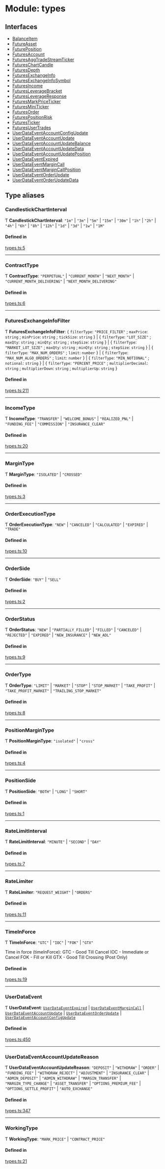 # Module: types

## Interfaces

- [BalanceItem](../interfaces/types.BalanceItem.md)
- [FutureAsset](../interfaces/types.FutureAsset.md)
- [FuturePosition](../interfaces/types.FuturePosition.md)
- [FuturesAccount](../interfaces/types.FuturesAccount.md)
- [FuturesAggTradeStreamTicker](../interfaces/types.FuturesAggTradeStreamTicker.md)
- [FuturesChartCandle](../interfaces/types.FuturesChartCandle.md)
- [FuturesDepth](../interfaces/types.FuturesDepth.md)
- [FuturesExchangeInfo](../interfaces/types.FuturesExchangeInfo.md)
- [FuturesExchangeInfoSymbol](../interfaces/types.FuturesExchangeInfoSymbol.md)
- [FuturesIncome](../interfaces/types.FuturesIncome.md)
- [FuturesLeverageBracket](../interfaces/types.FuturesLeverageBracket.md)
- [FuturesLeverageResponse](../interfaces/types.FuturesLeverageResponse.md)
- [FuturesMarkPriceTicker](../interfaces/types.FuturesMarkPriceTicker.md)
- [FuturesMiniTicker](../interfaces/types.FuturesMiniTicker.md)
- [FuturesOrder](../interfaces/types.FuturesOrder.md)
- [FuturesPositionRisk](../interfaces/types.FuturesPositionRisk.md)
- [FuturesTicker](../interfaces/types.FuturesTicker.md)
- [FuturesUserTrades](../interfaces/types.FuturesUserTrades.md)
- [UserDataEventAccountConfigUpdate](../interfaces/types.UserDataEventAccountConfigUpdate.md)
- [UserDataEventAccountUpdate](../interfaces/types.UserDataEventAccountUpdate.md)
- [UserDataEventAccountUpdateBalance](../interfaces/types.UserDataEventAccountUpdateBalance.md)
- [UserDataEventAccountUpdateData](../interfaces/types.UserDataEventAccountUpdateData.md)
- [UserDataEventAccountUpdatePosition](../interfaces/types.UserDataEventAccountUpdatePosition.md)
- [UserDataEventExpired](../interfaces/types.UserDataEventExpired.md)
- [UserDataEventMarginCall](../interfaces/types.UserDataEventMarginCall.md)
- [UserDataEventMarginCallPosition](../interfaces/types.UserDataEventMarginCallPosition.md)
- [UserDataEventOrderUpdate](../interfaces/types.UserDataEventOrderUpdate.md)
- [UserDataEventOrderUpdateData](../interfaces/types.UserDataEventOrderUpdateData.md)

## Type aliases

### CandlestickChartInterval

Ƭ **CandlestickChartInterval**: ``"1m"`` \| ``"3m"`` \| ``"5m"`` \| ``"15m"`` \| ``"30m"`` \| ``"1h"`` \| ``"2h"`` \| ``"4h"`` \| ``"6h"`` \| ``"8h"`` \| ``"12h"`` \| ``"1d"`` \| ``"3d"`` \| ``"1w"`` \| ``"1M"``

#### Defined in

[types.ts:5](https://github.com/Altamoon/altamoon/blob/2fc04da/app/api/types.ts#L5)

___

### ContractType

Ƭ **ContractType**: ``"PERPETUAL"`` \| ``"CURRENT_MONTH"`` \| ``"NEXT_MONTH"`` \| ``"CURRENT_MONTH_DELIVERING"`` \| ``"NEXT_MONTH_DELIVERING"``

#### Defined in

[types.ts:6](https://github.com/Altamoon/altamoon/blob/2fc04da/app/api/types.ts#L6)

___

### FuturesExchangeInfoFilter

Ƭ **FuturesExchangeInfoFilter**: { `filterType`: ``"PRICE_FILTER"`` ; `maxPrice`: `string` ; `minPrice`: `string` ; `tickSize`: `string`  } \| { `filterType`: ``"LOT_SIZE"`` ; `maxQty`: `string` ; `minQty`: `string` ; `stepSize`: `string`  } \| { `filterType`: ``"MARKET_LOT_SIZE"`` ; `maxQty`: `string` ; `minQty`: `string` ; `stepSize`: `string`  } \| { `filterType`: ``"MAX_NUM_ORDERS"`` ; `limit`: `number`  } \| { `filterType`: ``"MAX_NUM_ALGO_ORDERS"`` ; `limit`: `number`  } \| { `filterType`: ``"MIN_NOTIONAL"`` ; `notional`: `string`  } \| { `filterType`: ``"PERCENT_PRICE"`` ; `multiplierDecimal`: `string` ; `multiplierDown`: `string` ; `multiplierUp`: `string`  }

#### Defined in

[types.ts:211](https://github.com/Altamoon/altamoon/blob/2fc04da/app/api/types.ts#L211)

___

### IncomeType

Ƭ **IncomeType**: ``"TRANSFER"`` \| ``"WELCOME_BONUS"`` \| ``"REALIZED_PNL"`` \| ``"FUNDING_FEE"`` \| ``"COMMISSION"`` \| ``"INSURANCE_CLEAR"``

#### Defined in

[types.ts:20](https://github.com/Altamoon/altamoon/blob/2fc04da/app/api/types.ts#L20)

___

### MarginType

Ƭ **MarginType**: ``"ISOLATED"`` \| ``"CROSSED"``

#### Defined in

[types.ts:3](https://github.com/Altamoon/altamoon/blob/2fc04da/app/api/types.ts#L3)

___

### OrderExecutionType

Ƭ **OrderExecutionType**: ``"NEW"`` \| ``"CANCELED"`` \| ``"CALCULATED"`` \| ``"EXPIRED"`` \| ``"TRADE"``

#### Defined in

[types.ts:10](https://github.com/Altamoon/altamoon/blob/2fc04da/app/api/types.ts#L10)

___

### OrderSide

Ƭ **OrderSide**: ``"BUY"`` \| ``"SELL"``

#### Defined in

[types.ts:2](https://github.com/Altamoon/altamoon/blob/2fc04da/app/api/types.ts#L2)

___

### OrderStatus

Ƭ **OrderStatus**: ``"NEW"`` \| ``"PARTIALLY_FILLED"`` \| ``"FILLED"`` \| ``"CANCELED"`` \| ``"REJECTED"`` \| ``"EXPIRED"`` \| ``"NEW_INSURANCE"`` \| ``"NEW_ADL"``

#### Defined in

[types.ts:9](https://github.com/Altamoon/altamoon/blob/2fc04da/app/api/types.ts#L9)

___

### OrderType

Ƭ **OrderType**: ``"LIMIT"`` \| ``"MARKET"`` \| ``"STOP"`` \| ``"STOP_MARKET"`` \| ``"TAKE_PROFIT"`` \| ``"TAKE_PROFIT_MARKET"`` \| ``"TRAILING_STOP_MARKET"``

#### Defined in

[types.ts:8](https://github.com/Altamoon/altamoon/blob/2fc04da/app/api/types.ts#L8)

___

### PositionMarginType

Ƭ **PositionMarginType**: ``"isolated"`` \| ``"cross"``

#### Defined in

[types.ts:4](https://github.com/Altamoon/altamoon/blob/2fc04da/app/api/types.ts#L4)

___

### PositionSide

Ƭ **PositionSide**: ``"BOTH"`` \| ``"LONG"`` \| ``"SHORT"``

#### Defined in

[types.ts:1](https://github.com/Altamoon/altamoon/blob/2fc04da/app/api/types.ts#L1)

___

### RateLimitInterval

Ƭ **RateLimitInterval**: ``"MINUTE"`` \| ``"SECOND"`` \| ``"DAY"``

#### Defined in

[types.ts:7](https://github.com/Altamoon/altamoon/blob/2fc04da/app/api/types.ts#L7)

___

### RateLimiter

Ƭ **RateLimiter**: ``"REQUEST_WEIGHT"`` \| ``"ORDERS"``

#### Defined in

[types.ts:11](https://github.com/Altamoon/altamoon/blob/2fc04da/app/api/types.ts#L11)

___

### TimeInForce

Ƭ **TimeInForce**: ``"GTC"`` \| ``"IOC"`` \| ``"FOK"`` \| ``"GTX"``

Time in force (timeInForce):
GTC - Good Till Cancel
IOC - Immediate or Cancel
FOK - Fill or Kill
GTX - Good Till Crossing (Post Only)

#### Defined in

[types.ts:19](https://github.com/Altamoon/altamoon/blob/2fc04da/app/api/types.ts#L19)

___

### UserDataEvent

Ƭ **UserDataEvent**: [`UserDataEventExpired`](../interfaces/types.UserDataEventExpired.md) \| [`UserDataEventMarginCall`](../interfaces/types.UserDataEventMarginCall.md) \| [`UserDataEventAccountUpdate`](../interfaces/types.UserDataEventAccountUpdate.md) \| [`UserDataEventOrderUpdate`](../interfaces/types.UserDataEventOrderUpdate.md) \| [`UserDataEventAccountConfigUpdate`](../interfaces/types.UserDataEventAccountConfigUpdate.md)

#### Defined in

[types.ts:450](https://github.com/Altamoon/altamoon/blob/2fc04da/app/api/types.ts#L450)

___

### UserDataEventAccountUpdateReason

Ƭ **UserDataEventAccountUpdateReason**: ``"DEPOSIT"`` \| ``"WITHDRAW"`` \| ``"ORDER"`` \| ``"FUNDING_FEE"`` \| ``"WITHDRAW_REJECT"`` \| ``"ADJUSTMENT"`` \| ``"INSURANCE_CLEAR"`` \| ``"ADMIN_DEPOSIT"`` \| ``"ADMIN_WITHDRAW"`` \| ``"MARGIN_TRANSFER"`` \| ``"MARGIN_TYPE_CHANGE"`` \| ``"ASSET_TRANSFER"`` \| ``"OPTIONS_PREMIUM_FEE"`` \| ``"OPTIONS_SETTLE_PROFIT"`` \| ``"AUTO_EXCHANGE"``

#### Defined in

[types.ts:347](https://github.com/Altamoon/altamoon/blob/2fc04da/app/api/types.ts#L347)

___

### WorkingType

Ƭ **WorkingType**: ``"MARK_PRICE"`` \| ``"CONTRACT_PRICE"``

#### Defined in

[types.ts:21](https://github.com/Altamoon/altamoon/blob/2fc04da/app/api/types.ts#L21)
